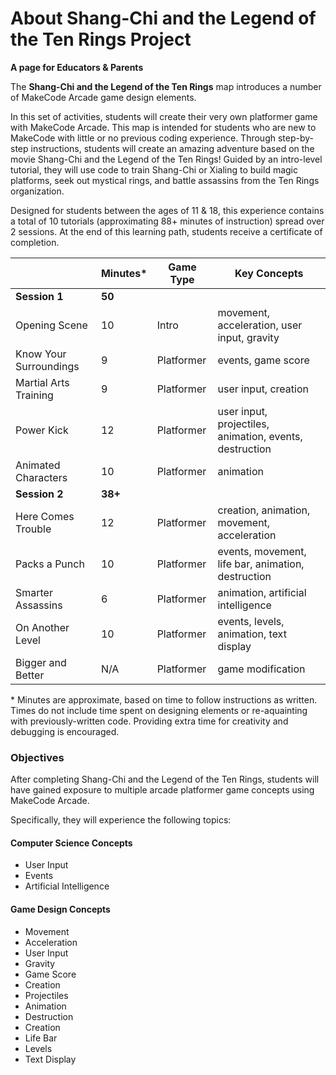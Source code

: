 # About Shang-Chi and the Legend of the Ten Rings Project

**A page for Educators & Parents**

The **Shang-Chi and the Legend of the Ten Rings** map introduces a number of MakeCode Arcade game design elements.

In this set of activities, students will create their very own platformer game with MakeCode Arcade. This map is intended for students who are new to MakeCode with little or no previous coding experience. Through step-by-step instructions, students will create an amazing adventure based on the movie Shang-Chi and the Legend of the Ten Rings! Guided by an intro-level tutorial, they will use code to train Shang-Chi or Xialing to build magic platforms, seek out mystical rings, and battle assassins from the Ten Rings organization.

Designed for students between the ages of 11 & 18, this experience contains a total of 10 tutorials (approximating 88+ minutes of instruction) spread over 2 sessions.  At the end of this learning path, students receive a certificate of completion.

|                 | Minutes* | Game Type | Key Concepts |
| --------------- | -------- | --------- | ------------ |
| **Session 1** | **50** |  |  |
| Opening Scene | 10 | Intro | movement, acceleration, user input, gravity |
| Know Your Surroundings | 9 | Platformer | events, game score |
| Martial Arts Training | 9 | Platformer | user input, creation |
| Power Kick | 12 | Platformer | user input, projectiles, animation, events, destruction |
| Animated Characters | 10 | Platformer | animation |
| **Session 2** | **38+** |  |  |
| Here Comes Trouble | 12 | Platformer | creation, animation, movement, acceleration |
| Packs a Punch | 10 | Platformer | events, movement, life bar, animation, destruction |
| Smarter Assassins | 6 | Platformer | animation, artificial intelligence |
| On Another Level | 10 | Platformer | events, levels, animation, text display |
| Bigger and Better | N/A | Platformer | game modification |

\* Minutes are approximate, based on time to follow instructions as written. Times do not include time spent on designing elements or re-aquainting with previously-written code. Providing extra time for creativity and debugging is encouraged.

### Objectives 

After completing Shang-Chi and the Legend of the Ten Rings, students will have gained exposure to multiple arcade platformer game concepts using MakeCode Arcade.

Specifically, they will experience the following topics:

#### Computer Science Concepts

- User Input
- Events
- Artificial Intelligence

#### Game Design Concepts

- Movement
- Acceleration
- User Input
- Gravity
- Game Score
- Creation
- Projectiles
- Animation
- Destruction
- Creation
- Life Bar
- Levels
- Text Display

